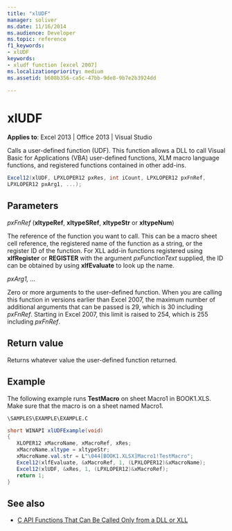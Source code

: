 ```yaml
---
title: "xlUDF"
manager: soliver
ms.date: 11/16/2014
ms.audience: Developer
ms.topic: reference
f1_keywords:
- xlUDF
keywords:
- xludf function [excel 2007]
ms.localizationpriority: medium
ms.assetid: b608b356-ca5c-47bb-9de8-9b7e2b3924dd

---
```


# xlUDF

**Applies to**: Excel 2013 | Office 2013 | Visual Studio 
  
Calls a user-defined function (UDF). This function allows a DLL to call Visual Basic for Applications (VBA) user-defined functions, XLM macro language functions, and registered functions contained in other add-ins.
  
```cs
Excel12(xlUDF, LPXLOPER12 pxRes, int iCount, LPXLOPER12 pxFnRef,
LPXLOPER12 pxArg1, ...);
```

## Parameters

_pxFnRef_ (**xltypeRef**, **xltypeSRef**, **xltypeStr** or **xltypeNum**)
  
The reference of the function you want to call. This can be a macro sheet cell reference, the registered name of the function as a string, or the register ID of the function. For XLL add-in functions registered using **xlfRegister** or **REGISTER** with the argument  _pxFunctionText_ supplied, the ID can be obtained by using **xlfEvaluate** to look up the name. 
  
_pxArg1, ..._
  
Zero or more arguments to the user-defined function. When you are calling this function in versions earlier than Excel 2007, the maximum number of additional arguments that can be passed is 29, which is 30 including  _pxFnRef_. Starting in Excel 2007, this limit is raised to 254, which is 255 including  _pxFnRef_.
  
## Return value

Returns whatever value the user-defined function returned.
  
## Example

The following example runs **TestMacro** on sheet Macro1 in BOOK1.XLS. Make sure that the macro is on a sheet named Macro1. 
  
`\SAMPLES\EXAMPLE\EXAMPLE.C`
  
```cs
short WINAPI xlUDFExample(void)
{       
   XLOPER12 xMacroName, xMacroRef, xRes;
   xMacroName.xltype = xltypeStr;
   xMacroName.val.str = L"\044[BOOK1.XLSX]Macro1!TestMacro";
   Excel12(xlfEvaluate, &xMacroRef, 1, (LPXLOPER12)&xMacroName);
   Excel12(xlUDF, &xRes, 1, (LPXLOPER12)&xMacroRef);
   return 1;
}
```

## See also

- [C API Functions That Can Be Called Only from a DLL or XLL](c-api-functions-that-can-be-called-only-from-a-dll-or-xll.md)

